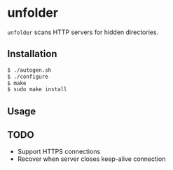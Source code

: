 # unfolder

`unfolder` scans HTTP servers for hidden directories.

## Installation
~~~ bash
$ ./autogen.sh
$ ./configure
$ make
$ sudo make install
~~~

## Usage

## TODO
- Support HTTPS connections
- Recover when server closes keep-alive connection
